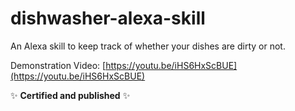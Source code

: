 # dishwasher-alexa-skill
An Alexa skill to keep track of whether your dishes are dirty or not.

Demonstration Video: [https://youtu.be/iHS6HxScBUE](https://youtu.be/iHS6HxScBUE)

:sparkles: **Certified and published** :sparkles:
